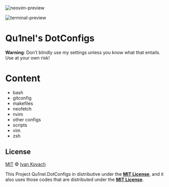 ![neovim-preview](https://github.com/Qu1nel/DotFiles/blob/github/.github/preview-neovim.png)

![terminal-preview](https://github.com/Qu1nel/DotFiles/blob/github/.github/preview-terminal-welcome-screen.png)

# Qu1nel's DotConfigs

**Warning**: Don’t blindly use my settings unless you know what that entails. Use at your own risk!

# Content

- bash
- gitconfig
- makefiles
- neofetch
- nvim
- other configs
- scripts
- vim
- zsh

## License

[MIT](./LICENSE) © [Ivan Kovach](https://github.com/Qu1nel/)

This Project Qu1nel.DotConfigs in distributive under the **[MIT License](./LICENSE)**, and it also uses those codes that are distributed under the **[MIT License](./LICENSE)**.
